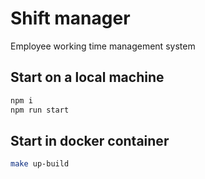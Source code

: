 # Shift manager
Employee working time management system

## Start on a local machine
```bash
npm i
npm run start
```
## Start in docker container
```bash
make up-build
```
